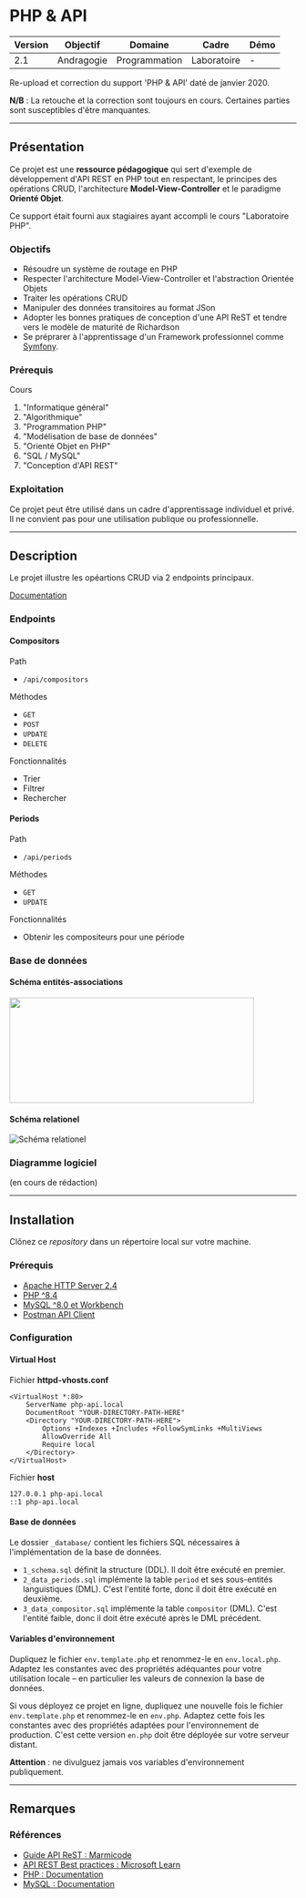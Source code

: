 # **PHP & API**

Version | Objectif | Domaine | Cadre | Démo
------- | -------- | ------- | ----- | ----
2.1 | Andragogie | Programmation | Laboratoire | -

Re-upload et correction du support 'PHP & API' daté de janvier 2020.

**N/B** : La retouche et la correction sont toujours en cours. Certaines parties sont susceptibles d'être manquantes.

---


## Présentation

Ce projet est une **ressource pédagogique** qui sert d'exemple de développement d'API REST en PHP tout en respectant, le principes des opérations CRUD, l'architecture **Model-View-Controller** et le paradigme **Orienté Objet**.

Ce support était fourni aux stagiaires ayant accompli le cours "Laboratoire PHP".


### Objectifs

- Résoudre un système de routage en PHP
- Respecter l'architecture Model-View-Controller et l'abstraction Orientée Objets
- Traiter les opérations CRUD
- Manipuler des données transitoires au format JSon
- Adopter les bonnes pratiques de conception d'une API ReST et tendre vers le modèle de maturité de Richardson
- Se préprarer à l'apprentissage d'un Framework professionnel comme [Symfony](https://symfony.com/doc).


### Prérequis

Cours 
1. "Informatique général"
1. "Algorithmique"
1. "Programmation PHP"
1. "Modélisation de base de données"
1. "Orienté Objet en PHP"
1. "SQL / MySQL"
1. "Conception d'API REST"


### Exploitation

Ce projet peut être utilisé dans un cadre d'apprentissage individuel et privé. Il ne convient pas pour une utilisation publique ou professionnelle.


---


## Description

Le projet illustre les opéartions CRUD via 2 endpoints principaux.

[Documentation](./documentation.md)


### Endpoints

#### Compositors

Path
- `/api/compositors`

Méthodes
- `GET`
- `POST`
- `UPDATE`
- `DELETE`

Fonctionnalités
- Trier
- Filtrer
- Rechercher


#### Periods

Path
- `/api/periods`

Méthodes
- `GET`
- `UPDATE`

Fonctionnalités
- Obtenir les compositeurs pour une période


### Base de données

#### Schéma entités-associations

<img src="https://demo.elodiebayet.com/php-api/assets/img/schema_entites-associations.jpg" width="429" height="185">

#### Schéma relationel

![Schéma relationel](https://demo.elodiebayet.com/php-api/assets/img/schema_relationel.jpg)


### Diagramme logiciel

(en cours de rédaction)


---


## Installation

Clônez ce _repository_ dans un répertoire local sur votre machine.

### Prérequis

- [Apache HTTP Server 2.4](https://httpd.apache.org/download.cgi)
- [PHP ^8.4](https://www.php.net/downloads.php)
- [MySQL ^8.0 et Workbench](https://dev.mysql.com/downloads/)
- [Postman API Client](https://www.postman.com/product/api-client/)


### Configuration

#### Virtual Host

Fichier **httpd-vhosts.conf**
```
<VirtualHost *:80>
	ServerName php-api.local
	DocumentRoot "YOUR-DIRECTORY-PATH-HERE"
	<Directory "YOUR-DIRECTORY-PATH-HERE">
		Options +Indexes +Includes +FollowSymLinks +MultiViews
		AllowOverride All
		Require local
	</Directory>
</VirtualHost>
```

Fichier **host**
```
127.0.0.1 php-api.local
::1 php-api.local
```


#### Base de données

Le dossier `_database/` contient les fichiers SQL nécessaires à l'implémentation de la base de données.

- `1_schema.sql` définit la structure (DDL). Il doit être exécuté en premier.
- `2_data_periods.sql` implémente la table `period` et ses sous-entités languistiques (DML). C'est l'entité forte, donc il doit être exécuté en deuxième.
- `3_data_compositor.sql` implémente la table `compositor` (DML). C'est l'entité faible, donc il doit être exécuté après le DML précédent.


#### Variables d'environnement

Dupliquez le fichier `env.template.php` et renommez-le en `env.local.php`. Adaptez les constantes avec des propriétés adéquantes pour votre utilisation locale – en particulier les valeurs de connexion la base de données.

Si vous déployez ce projet en ligne, dupliquez une nouvelle fois le fichier `env.template.php` et renommez-le en `env.php`. Adaptez cette fois les constantes avec des propriétés adaptées pour l'environnement de production. C'est cette version `en.php` doit être déployée sur votre serveur distant. 

**Attention** : ne divulguez jamais vos variables d'environnement publiquement.


---


## Remarques


### Références

- [Guide API ReST : Marmicode](https://guide-api-rest.marmicode.fr/api-rest)
- [API REST Best practices : Microsoft Learn](https://learn.microsoft.com/fr-fr/azure/architecture/best-practices/api-design)
- [PHP : Documentation](https://www.php.net/manual/fr/)
- [MySQL : Documentation](https://dev.mysql.com/doc/refman/8.0/en/)

